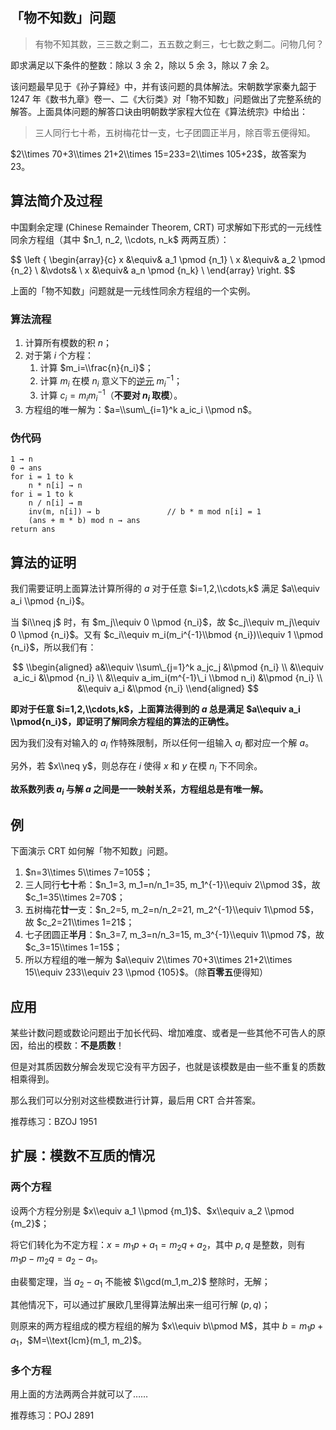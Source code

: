 ## 「物不知数」问题

> 有物不知其数，三三数之剩二，五五数之剩三，七七数之剩二。问物几何？

即求满足以下条件的整数：除以 $3$ 余 $2$，除以 $5$ 余 $3$，除以 $7$ 余 $2$。

该问题最早见于《孙子算经》中，并有该问题的具体解法。宋朝数学家秦九韶于 1247 年《数书九章》卷一、二《大衍类》对「物不知数」问题做出了完整系统的解答。上面具体问题的解答口诀由明朝数学家程大位在《算法统宗》中给出：

> 三人同行七十希，五树梅花廿一支，七子团圆正半月，除百零五便得知。

$2\\times 70+3\\times 21+2\\times 15=233=2\\times 105+23$，故答案为 $23$。

## 算法简介及过程

中国剩余定理 (Chinese Remainder Theorem, CRT) 可求解如下形式的一元线性同余方程组（其中 $n_1, n_2, \\cdots, n_k$ 两两互质）：

$$
\\left {
\\begin{array}{c}
x &\\equiv& a_1 \\pmod {n_1} \\
x &\\equiv& a_2 \\pmod {n_2} \\
  &\\vdots& \\
x &\\equiv& a_n \\pmod {n_k} \\
\\end{array}
\\right.
$$

上面的「物不知数」问题就是一元线性同余方程组的一个实例。

### 算法流程

1.  计算所有模数的积 $n$；
2.  对于第 $i$ 个方程：
    1.  计算 $m_i=\\frac{n}{n_i}$；
    2.  计算 $m_i$ 在模 $n_i$ 意义下的[逆元](/math/inverse/) $m_i^{-1}$；
    3.  计算 $c_i=m_im_i^{-1}$（**不要对 $n_i$ 取模**）。
3.  方程组的唯一解为：$a=\\sum\_{i=1}^k a_ic_i \\pmod n$。

### 伪代码

```plain
1 → n
0 → ans
for i = 1 to k
	n * n[i] → n
for i = 1 to k
	n / n[i] → m
	inv(m, n[i]) → b               // b * m mod n[i] = 1
	(ans + m * b) mod n → ans
return ans
```

## 算法的证明

我们需要证明上面算法计算所得的 $a$ 对于任意 $i=1,2,\\cdots,k$ 满足 $a\\equiv a_i \\pmod {n_i}$。

当 $i\\neq j$ 时，有 $m_j\\equiv 0 \\pmod {n_i}$，故 $c_j\\equiv m_j\\equiv 0 \\pmod {n_i}$。又有 $c_i\\equiv m_i(m_i^{-1}\\bmod {n_i})\\equiv 1 \\pmod {n_i}$，所以我们有：

$$
\\begin{aligned}
a&\\equiv \\sum\_{j=1}^k a_jc_j        &\\pmod {n_i} \\
 &\\equiv a_ic_i                     &\\pmod {n_i} \\
 &\\equiv a_im_i(m^{-1}\_i \\bmod n_i) &\\pmod {n_i} \\
 &\\equiv a_i                        &\\pmod {n_i}
\\end{aligned}
$$

**即对于任意 $i=1,2,\\cdots,k$，上面算法得到的 $a$ 总是满足 $a\\equiv a_i \\pmod{n_i}$，即证明了解同余方程组的算法的正确性。**

因为我们没有对输入的 $a_i$ 作特殊限制，所以任何一组输入 ${a_i}$ 都对应一个解 $a$。

另外，若 $x\\neq y$，则总存在 $i$ 使得 $x$ 和 $y$ 在模 $n_i$ 下不同余。

**故系数列表 ${a_i}$ 与解 $a$ 之间是一一映射关系，方程组总是有唯一解。**

## 例

下面演示 CRT 如何解「物不知数」问题。

1.  $n=3\\times 5\\times 7=105$；
2.  三人同行**七十**希：$n_1=3, m_1=n/n_1=35, m_1^{-1}\\equiv 2\\pmod 3$，故 $c_1=35\\times 2=70$；
3.  五树梅花**廿一**支：$n_2=5, m_2=n/n_2=21, m_2^{-1}\\equiv 1\\pmod 5$，故 $c_2=21\\times 1=21$；
4.  七子团圆正**半月**：$n_3=7, m_3=n/n_3=15, m_3^{-1}\\equiv 1\\pmod 7$，故 $c_3=15\\times 1=15$；
5.  所以方程组的唯一解为 $a\\equiv 2\\times 70+3\\times 21+2\\times 15\\equiv 233\\equiv 23 \\pmod {105}$。（除**百零五**便得知）

## 应用

某些计数问题或数论问题出于加长代码、增加难度、或者是一些其他不可告人的原因，给出的模数：**不是质数**！

但是对其质因数分解会发现它没有平方因子，也就是该模数是由一些不重复的质数相乘得到。

那么我们可以分别对这些模数进行计算，最后用 CRT 合并答案。

推荐练习：BZOJ 1951

## 扩展：模数不互质的情况

### 两个方程

设两个方程分别是 $x\\equiv a_1 \\pmod {m_1}$、$x\\equiv a_2 \\pmod {m_2}$；

将它们转化为不定方程：$x=m_1p+a_1=m_2q+a_2$，其中 $p, q$ 是整数，则有 $m_1p-m_2q=a_2-a_1$。

由裴蜀定理，当 $a_2-a_1$ 不能被 $\\gcd(m_1,m_2)$ 整除时，无解；

其他情况下，可以通过扩展欧几里得算法解出来一组可行解 $(p, q)$；

则原来的两方程组成的模方程组的解为 $x\\equiv b\\pmod M$，其中 $b=m_1p+a_1$，$M=\\text{lcm}(m_1, m_2)$。

### 多个方程

用上面的方法两两合并就可以了……

推荐练习：POJ 2891
